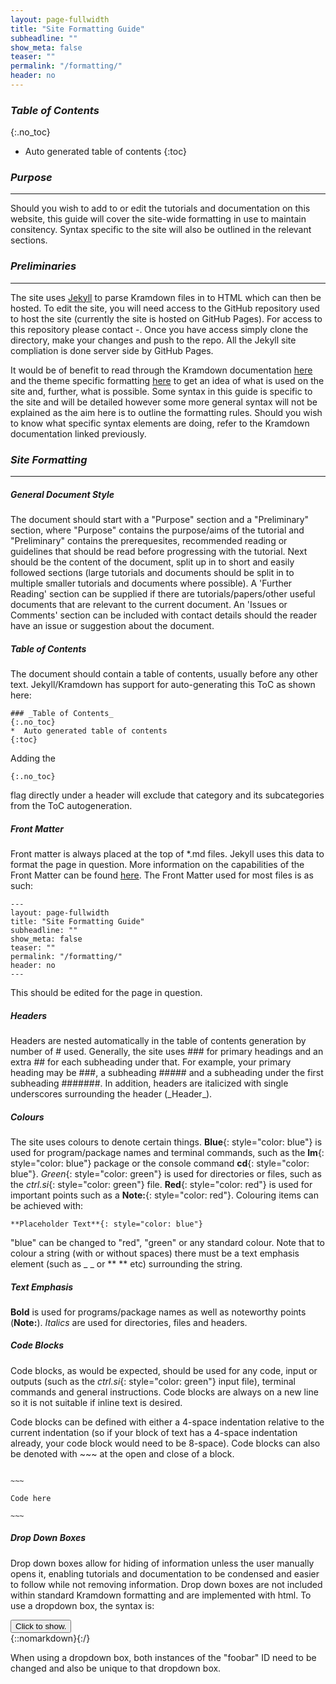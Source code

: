 ```yaml
---
layout: page-fullwidth
title: "Site Formatting Guide"
subheadline: ""
show_meta: false
teaser: ""
permalink: "/formatting/"
header: no
---
```


### _Table of Contents_
{:.no_toc}
*  Auto generated table of contents
{:toc}  

### _Purpose_
_____________________________________________________________
Should you wish to add to or edit the tutorials and documentation on this website, this guide will cover the site-wide formatting in use to maintain consitency. Syntax specific to the site will also be outlined in the relevant sections.

### _Preliminaries_
_____________________________________________________________
The site uses [Jekyll](https://jekyllrb.com/)  to parse Kramdown files in to HTML which can then be hosted. To edit the site, you will need access to the GitHub repository used to host the site (currently the site is hosted on GitHub Pages). For access to this repository please contact -. Once you have access simply clone the directory, make your changes and push to the repo. All the Jekyll site compliation is done server side by GitHub Pages.

It would be of benefit to read through the Kramdown documentation [here](http://kramdown.gettalong.org/syntax.html) and the theme specific formatting [here](http://phlow.github.io/feeling-responsive/) to get an idea of what is used on the site and, further, what is possible. Some syntax in this guide is specific to the site and will be detailed however some more general syntax will not be explained as the aim here is to outline the formatting rules. Should you wish to know what specific syntax elements are doing, refer to the Kramdown documentation linked previously.

### _Site Formatting_
_____________________________________________________________

##### _General Document Style_
The document should start with a "Purpose" section and a "Preliminary" section, where "Purpose" contains the purpose/aims of the tutorial and "Preliminary" contains the prerequesites, recommended reading or guidelines that should be read before progressing with the tutorial.
Next should be the content of the document, split up in to short and easily followed sections (large tutorials and documents should be split in to multiple smaller tutorials and documents where possible).
A 'Further Reading' section can be supplied if there are tutorials/papers/other useful documents that are relevant to the current document.
An 'Issues or Comments' section can be included with contact details should the reader have an issue or suggestion about the document.

##### _Table of Contents_
The document should contain a table of contents, usually before any other text. Jekyll/Kramdown has support for auto-generating this ToC as shown here:

~~~
### _Table of Contents_
{:.no_toc}
*  Auto generated table of contents
{:toc}  
~~~

Adding the

    {:.no_toc}

flag directly under a header will exclude that category and its subcategories from the ToC autogeneration. 

##### _Front Matter_
Front matter is always placed at the top of *.md files. Jekyll uses this data to format the page in question. More information on the capabilities of the Front Matter can be found [here](http://jekyllrb.com/docs/frontmatter/). The Front Matter used for most files is as such:

~~~
---
layout: page-fullwidth
title: "Site Formatting Guide"
subheadline: ""
show_meta: false
teaser: ""
permalink: "/formatting/"
header: no
---
~~~

This should be edited for the page in question.

##### _Headers_
Headers are nested automatically in the table of contents generation by number of # used. Generally, the site uses ### for primary headings and an extra ## for each subheading under that. For example, your primary heading may be ###, a subheading ##### and a subheading under the first subheading #######. In addition, headers are italicized with single underscores surrounding the header (\_Header\_).

##### _Colours_
The site uses colours to denote certain things. **Blue**{: style="color: blue"} is used for program/package names and terminal commands, such as the **lm**{: style="color: blue"} package or the console command **cd**{: style="color: blue"}. _Green_{: style="color: green"} is used for directories or files, such as the _ctrl.si_{: style="color: green"} file. **Red**{: style="color: red"} is used for important points such as a **Note:**{: style="color: red"}. Colouring items can be achieved with:

    **Placeholder Text**{: style="color: blue"}

"blue" can be changed to "red", "green" or any standard colour. Note that to colour a string (with or without spaces) there must be a text emphasis element (such as \_ \_ or \*\* \*\* etc) surrounding the string.

##### _Text Emphasis_
**Bold** is used for programs/package names as well as noteworthy points (**Note:**). _Italics_ are used for directories, files and headers.

##### _Code Blocks_
Code blocks, as would be expected, should be used for any code, input or outputs (such as the _ctrl.si_{: style="color: green"} input file), terminal commands and general instructions. Code blocks are always on a new line so it is not suitable if inline text is desired.  

Code blocks can be defined with either a 4-space indentation relative to the current indentation (so if your block of text has a 4-space indentation already, your code block would need to be 8-space). Code blocks can also be denoted with ~~~ at the open and close of a block.

~~~~~

~~~

Code here

~~~

~~~~~

##### _Drop Down Boxes_
Drop down boxes allow for hiding of information unless the user manually opens it, enabling tutorials and documentation to be condensed and easier to follow while not removing information. Drop down boxes are not included within standard Kramdown formatting and are implemented with html. To use a dropdown box, the syntax is:

<div onclick="elm = document.getElementById('box0'); if(elm.style.display == 'none') elm.style.display = 'block'; else elm.style.display = 'none';"><button type="button" class="button tiny radius">Click to show.</button></div>
{::nomarkdown}<div style="display:none;margin:0px 25px 0px 25px;"id="box0">{:/}

~~~
<div onclick="elm = document.getElementById('foobar'); if(elm.style.display == 'none') elm.style.display = 'block'; else elm.style.display = 'none';"><button type="button" class="button tiny radius">Click to show.</button></div>
{::nomarkdown}<div style="display:none;margin:0px 25px 0px 25px;"id="foobar">{:/}

Content

{::nomarkdown}</div>{:/}
~~~

{::nomarkdown}</div>{:/}

When using a dropdown box, both instances of the "foobar" ID need to be changed and also be unique to that dropdown box.